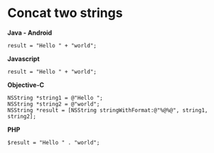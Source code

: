 # Concat two strings

**Java - Android**
```
result = "Hello " + "world";
```

**Javascript**
```
result = "Hello " + "world";
```

**Objective-C**
```
NSString *string1 = @"Hello ";
NSString *string2 = @"world";
NSString *result = [NSString stringWithFormat:@"%@%@", string1, string2];
```

**PHP**
```
$result = "Hello " . "world";
```

